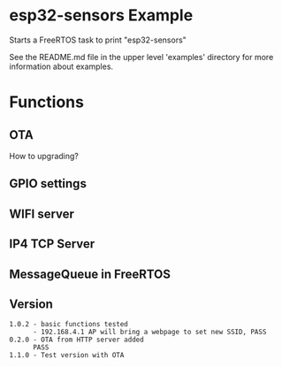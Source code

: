 # esp32-sensors Example

Starts a FreeRTOS task to print "esp32-sensors"

See the README.md file in the upper level 'examples' directory for more information about examples.


# Functions
## OTA
How to upgrading?


## GPIO settings


## WIFI server

## IP4 TCP Server

## MessageQueue in FreeRTOS

## Version

```
1.0.2 - basic functions tested
      - 192.168.4.1 AP will bring a webpage to set new SSID, PASS
0.2.0 - OTA from HTTP server added
      PASS
1.1.0 - Test version with OTA 
```


